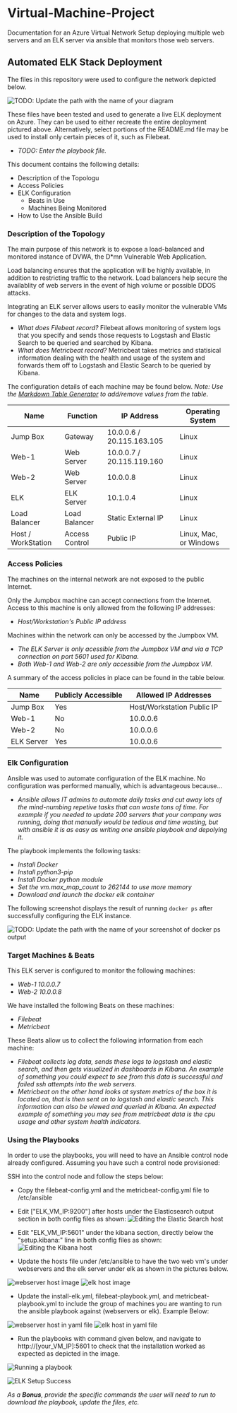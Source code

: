 # Virtual-Machine-Project
Documentation for an Azure Virtual Network Setup deploying multiple web servers and an ELK server via ansible that monitors those web servers.


## Automated ELK Stack Deployment

The files in this repository were used to configure the network depicted below.

![TODO: Update the path with the name of your diagram](https://github.com/NDavis135/Virtual-Machine-Project/blob/main/Diagrams/Finalized-Deployment.PNG?raw=true)

These files have been tested and used to generate a live ELK deployment on Azure. They can be used to either recreate the entire deployment pictured above. Alternatively, select portions of the README.md file may be used to install only certain pieces of it, such as Filebeat.

  - _TODO: Enter the playbook file._

This document contains the following details:
- Description of the Topologu
- Access Policies
- ELK Configuration
  - Beats in Use
  - Machines Being Monitored
- How to Use the Ansible Build


### Description of the Topology

The main purpose of this network is to expose a load-balanced and monitored instance of DVWA, the D*mn Vulnerable Web Application.

Load balancing ensures that the application will be highly available, in addition to restricting traffic to the network.
Load balancers help secure the availablity of web servers in the event of high volume or possible DDOS attacks.

Integrating an ELK server allows users to easily monitor the vulnerable VMs for changes to the data and system logs.
- _What does Filebeat record?_
Filebeat allows monitoring of system logs that you specify and sends those requests to Logstash and Elastic Search to be queried and searched by Kibana.
- _What does Metricbeat record?_
Metricbeat takes metrics and statisical information dealing with the health and usage of the system and forwards them off to Logstash and Elastic Search to be queried by Kibana. 

The configuration details of each machine may be found below.
_Note: Use the [Markdown Table Generator](http://www.tablesgenerator.com/markdown_tables) to add/remove values from the table_.

| Name     | Function | IP Address | Operating System |
|----------|----------|------------|------------------|
| Jump Box | Gateway  | 10.0.0.6 / 20.115.163.105  | Linux            |
| Web-1    |Web Server| 10.0.0.7 / 20.115.119.160   | Linux            |
| Web-2    |Web Server| 10.0.0.8   | Linux            |
| ELK      |ELK Server| 10.1.0.4   | Linux            |
|Load Balancer|Load Balancer|Static External IP| Linux|
|Host / WorkStation|Access Control|Public IP| Linux, Mac, or Windows|

### Access Policies

The machines on the internal network are not exposed to the public Internet. 

Only the Jumpbox machine can accept connections from the Internet. Access to this machine is only allowed from the following IP addresses:
- _Host/Workstation's Public IP address_

Machines within the network can only be accessed by the Jumpbox VM.
- _The ELK Server is only acessible from the Jumpbox VM and via a TCP connection on port 5601 used for Kibana._
- _Both Web-1 and Web-2 are only accessible from the Jumpbox VM._

A summary of the access policies in place can be found in the table below.

| Name     | Publicly Accessible | Allowed IP Addresses |
|----------|---------------------|----------------------|
| Jump Box | Yes                 | Host/Workstation Public IP   |
| Web-1    | No                  | 10.0.0.6             |
| Web-2    | No                  | 10.0.0.6             |
|ELK Server| Yes                 | 10.0.0.6             |

### Elk Configuration

Ansible was used to automate configuration of the ELK machine. No configuration was performed manually, which is advantageous because...
- _Ansible allows IT admins to automate daily tasks and cut away lots of the mind-numbing repetive tasks that can waste tons of time. For example if you needed to update 200 servers that your company was running, doing that manually would be tedious and time wasting, but with ansible it is as easy as writing one ansible playbook and depolying it._

The playbook implements the following tasks:
- _Install Docker_
- _Install python3-pip_
- _Install Docker python module_
- _Set the vm.max_map_count to 262144 to use more memory_
- _Download and launch the docker elk container_

The following screenshot displays the result of running `docker ps` after successfully configuring the ELK instance.

![TODO: Update the path with the name of your screenshot of docker ps output](Images/Docker_ps.PNG)

### Target Machines & Beats
This ELK server is configured to monitor the following machines:
- _Web-1  10.0.0.7_
- _Web-2  10.0.0.8_

We have installed the following Beats on these machines:
- _Filebeat_
- _Metricbeat_

These Beats allow us to collect the following information from each machine:
- _Filebeat collects log data, sends these logs to logstash and elastic search, and then gets visualized in dashboards in Kibana. An example of something you could expect to see from this data is successful and failed ssh attempts into the web servers._
- _Metricbeat on the other hand looks at system metrics of the box it is located on, that is then sent on to logstash and elastic search.  This information can also be viewed and queried in Kibana.  An expected example of something you may see from metricbeat data is the cpu usage and other system health indicators._   

### Using the Playbooks
In order to use the playbooks, you will need to have an Ansible control node already configured. Assuming you have such a control node provisioned: 

SSH into the control node and follow the steps below:
- Copy the filebeat-config.yml and the metricbeat-config.yml file to /etc/ansible
- Edit ["ELK_VM_IP:9200"] after hosts under the Elasticsearch output section in both config files as shown:
![Editing the Elastic Search host]()

- Edit "ELK_VM_IP:5601" under the kibana section, directly below the "setup.kibana:" line in both config files as shown:
![Editing the Kibana host]()

- Update the hosts file under /etc/ansible to have the two web vm's under webservers and the elk server under elk as shown in the pictures below.


![webserver host image](Images/ansible_hosts_webservers.PNG)
![elk host image](Images/Ansible_hosts_elk.PNG)

- Update the install-elk.yml, filebeat-playbook.yml, and metricbeat-playbook.yml to include the group of machines you are wanting to run the ansible playbook against (webservers or elk). Example Below:

![webserver host in yaml file](Images/webserver_yaml_host_example.PNG)
![elk host in yaml file](Images/elk_yaml_host_example.PNG)
- Run the playbooks with command given below, and navigate to http://[your_VM_IP]:5601 to check that the installation worked as expected as depicted in the image.

![Running a playbook](Images/running_playbook.PNG)

![ELK Setup Success](Images/ELKSetup_Success.PNG)

_As a **Bonus**, provide the specific commands the user will need to run to download the playbook, update the files, etc._
